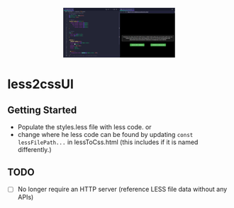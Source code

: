 <p align="center">
  <img src="less2css_sample.png" alt="less2cssUI" width="50%"/>
</p>

# less2cssUI

## Getting Started

* Populate the styles.less file with less code.
or
* change where he less code can be found by updating `const lessFilePath...` in lessToCss.html (this includes if it is named differently.)

## TODO

* [ ] No longer require an HTTP server (reference LESS file data without any APIs)
